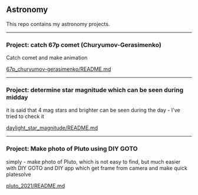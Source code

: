 ## Astronomy

This repo contains my astronomy projects.

----

### Project: catch 67p comet (Churyumov-Gerasimenko)

Catch comet and make animation

[67p_churyumov-gerasimenko/README.md](67p_churyumov-gerasimenko/README.md)

----

### Project: determine star magnitude which can be seen during midday

it is said that 4 mag stars and brighter can be seen during the day - I've tried to check it

[daylight_star_magnitude/README.md](daylight_star_magnitude/README.md)

----

### Project: Make photo of Pluto using DIY GOTO

simply - make photo of Pluto, which is not easy to find, but much easier with DIY GOTO and DIY app which get frame from camera and make quick platesolve

[pluto_2021/README.md](pluto_2021/README.md)
